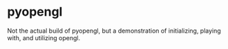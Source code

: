 # pyopengl
Not the actual build of pyopengl, but a demonstration of initializing, playing with, and utilizing opengl.

